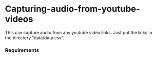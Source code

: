 # Capturing-audio-from-youtube-videos

This can capture audio from any youtube video links. Just put the links in the directory "data/data.csv".

### Requirements

